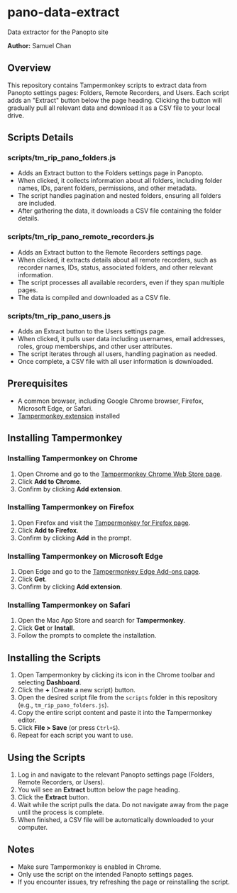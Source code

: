 # pano-data-extract
Data extractor for the Panopto site

**Author:** Samuel Chan

## Overview

This repository contains Tampermonkey scripts to extract data from Panopto settings pages: Folders, Remote Recorders, and Users. Each script adds an "Extract" button below the page heading. Clicking the button will gradually pull all relevant data and download it as a CSV file to your local drive.

## Scripts Details

### scripts/tm_rip_pano_folders.js
- Adds an Extract button to the Folders settings page in Panopto.
- When clicked, it collects information about all folders, including folder names, IDs, parent folders, permissions, and other metadata.
- The script handles pagination and nested folders, ensuring all folders are included.
- After gathering the data, it downloads a CSV file containing the folder details.

### scripts/tm_rip_pano_remote_recorders.js
- Adds an Extract button to the Remote Recorders settings page.
- When clicked, it extracts details about all remote recorders, such as recorder names, IDs, status, associated folders, and other relevant information.
- The script processes all available recorders, even if they span multiple pages.
- The data is compiled and downloaded as a CSV file.

### scripts/tm_rip_pano_users.js
- Adds an Extract button to the Users settings page.
- When clicked, it pulls user data including usernames, email addresses, roles, group memberships, and other user attributes.
- The script iterates through all users, handling pagination as needed.
- Once complete, a CSV file with all user information is downloaded.

## Prerequisites

- A common browser, including Google Chrome browser, Firefox, Microsoft Edge, or Safari.
- [Tampermonkey extension](https://www.tampermonkey.net/) installed

## Installing Tampermonkey

### Installing Tampermonkey on Chrome

1. Open Chrome and go to the [Tampermonkey Chrome Web Store page](https://chrome.google.com/webstore/detail/tampermonkey/dhdgffkkebhmkfjojejmpbldmpobfkfo).
2. Click **Add to Chrome**.
3. Confirm by clicking **Add extension**.

### Installing Tampermonkey on Firefox

1. Open Firefox and visit the [Tampermonkey for Firefox page](https://addons.mozilla.org/firefox/addon/tampermonkey/).
2. Click **Add to Firefox**.
3. Confirm by clicking **Add** in the prompt.

### Installing Tampermonkey on Microsoft Edge

1. Open Edge and go to the [Tampermonkey Edge Add-ons page](https://microsoftedge.microsoft.com/addons/detail/tampermonkey/dhdgffkkebhmkfjojejmpbldmpobfkfo).
2. Click **Get**.
3. Confirm by clicking **Add extension**.

### Installing Tampermonkey on Safari

1. Open the Mac App Store and search for **Tampermonkey**.
2. Click **Get** or **Install**.
3. Follow the prompts to complete the installation.

## Installing the Scripts

1. Open Tampermonkey by clicking its icon in the Chrome toolbar and selecting **Dashboard**.
2. Click the **+** (Create a new script) button.
3. Open the desired script file from the `scripts` folder in this repository (e.g., `tm_rip_pano_folders.js`).
4. Copy the entire script content and paste it into the Tampermonkey editor.
5. Click **File > Save** (or press `Ctrl+S`).
6. Repeat for each script you want to use.

## Using the Scripts

1. Log in and navigate to the relevant Panopto settings page (Folders, Remote Recorders, or Users).
2. You will see an **Extract** button below the page heading.
3. Click the **Extract** button.
4. Wait while the script pulls the data. Do not navigate away from the page until the process is complete.
5. When finished, a CSV file will be automatically downloaded to your computer.

## Notes

- Make sure Tampermonkey is enabled in Chrome.
- Only use the script on the intended Panopto settings pages.
- If you encounter issues, try refreshing the page or reinstalling the script.
